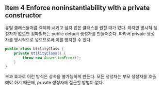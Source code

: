 ## Item 4 Enforce noninstantiability with a private constructor

유틸 클래스들처럼 객체화 시키고 싶지 않은 클래스를 원할 때가 있다. 하지만 명시적 생성자가 없으면 컴파일러는 public default 생성자를 만들어준다.
따라서 private 생성자를 명시적으로 넣으므로써 이를 방지할 수 있다.

```java
public class UtilityClass {
    private UtilityClass() {
        throw new AssertionError();
    }
}
```

부과 효과로 이런 방식은 상속을 불가능하게 만든다. 모든 생성자는 부모 생성자를 호출해야 하기 때문에, private 생성자에 접근할 방법이 없다.

